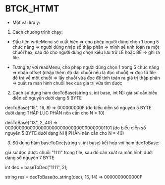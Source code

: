 # BTCK_HTMT

* Một vài lưu ý:

1. Cách chương trình chạy:
- Đầu tiên writeMenu sẽ xuất hiện => cho phép người dùng chọn 1 trong 5 chức năng => người dùng nhập số thập phân => mình sẽ tính toán ra một chuỗi hex,
sau đó cho người dùng chọn kiểu lưu trữ LE hoặc BE => ghi ra file

- Tương tự với readMenu, cho phép người dùng chọn 1 trong 5 chức năng => nhập offset (nhập thêm độ dài chuỗi nếu là đọc chuỗi) => đọc từ file để trả về một 
chuỗi => lấy chuỗi vừa đọc để tính toán ra giá trị thập phân => xuất ra màn hình chuỗi hex của giá trị vừa tìm được

2. Cách sử dụng hàm decToBase(string s, int base, int N): giả sử cần biểu diễn số nguyên dưới dạng 5 BYTE

 decToBase("15", 16, 8) => 000000000F (do biểu diễn số nguyên 5 BYTE dưới dạng THẬP LỤC PHÂN nên cần cho N = 10)
 
 decToBase("13", 2, 40) => 0000000000000000000000000000000000001101 (do biểu diễn số nguyên 5 BYTE dưới dạng NHỊ PHÂN nên cần cho N = 40)

3. Sử dụng hàm baseToDec(string s, int base) kết hợp với hàm decToBase:

giả sử đọc được chuỗi "1111" trong file, sau đó cần xuất ra màn hình dưới dạng số nguyên 7 BYTE

int dec = baseToDec("1111", 2);

string res = decToBase(to_string(dec), 16, 14) => 0000000000000F
